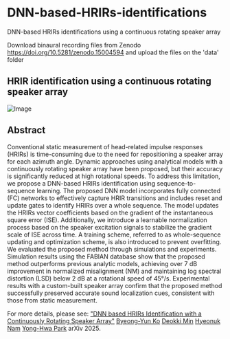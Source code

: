 # DNN-based-HRIRs-identifications
DNN-based HRIRs identifications using a continuous rotating speaker array

Download binaural recording files from Zenodo
https://doi.org/10.5281/zenodo.15004594
and upload the files on the 'data' folder

## HRIR identification using a continuous rotating speaker array
![Image](https://github.com/user-attachments/assets/b2931950-27e6-4ed6-917a-97a8dcfb7dbf)

## Abstract
Conventional static measurement of head-related impulse responses (HRIRs) is time-consuming due to the need for repositioning a speaker array for each azimuth angle. Dynamic approaches using analytical models with a continuously rotating speaker array have been proposed, but their accuracy is significantly reduced at high rotational speeds. To address this limitation, we propose a DNN-based HRIRs identification using sequence-to-sequence learning. The proposed DNN model incorporates fully connected (FC) networks to effectively capture HRIR transitions and includes reset and update gates to identify HRIRs over a whole sequence. The model updates the HRIRs vector coefficients based on the gradient of the instantaneous square error (ISE). Additionally, we introduce a learnable normalization process based on the speaker excitation signals to stabilize the gradient scale of ISE across time. A training scheme, referred to as whole-sequence updating and optimization scheme, is also introduced to prevent overfitting. We evaluated the proposed method through simulations and experiments. Simulation results using the FABIAN database show that the proposed method outperforms previous analytic models, achieving over 7 dB improvement in normalized misalignment (NM) and maintaining log spectral distortion (LSD) below 2 dB at a rotational speed of 45°/s. Experimental results with a custom-built speaker array confirm that the proposed method successfully preserved accurate sound localization cues, consistent with those from static measurement.

For more details, please see: ["DNN based HRIRs Identification with a Continuously Rotating Speaker Array"](https://arxiv.org/abs/2504.14817) [Byeong-Yun Ko](https://scholar.google.com/citations?user=iaquQiAAAAAJ&hl=ko&oi=sra) [Deokki Min](https://scholar.google.com/citations?hl=ko&user=Wm7WmcIAAAAJ) [Hyeonuk Nam](https://scholar.google.com/citations?hl=ko&user=rCN5da8AAAAJ) [Yong-Hwa Park](https://scholar.google.com/citations?hl=ko&user=LtZKH8wAAAAJ) arXiv 2025.
